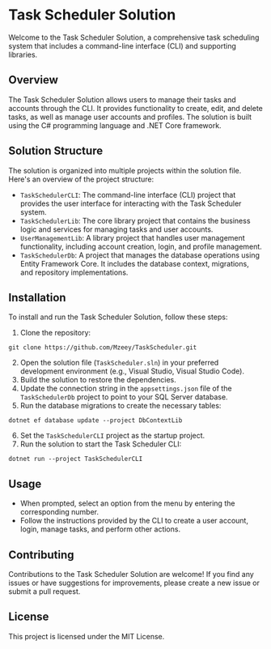 # Task Scheduler Solution
Welcome to the Task Scheduler Solution, a comprehensive task scheduling system that includes a command-line interface (CLI) and supporting libraries.
## Overview
The Task Scheduler Solution allows users to manage their tasks and accounts through the CLI. It provides functionality to create, edit, and delete tasks, as well as manage user accounts and profiles. The solution is built using the C# programming language and .NET Core framework.
## Solution Structure
The solution is organized into multiple projects within the solution file. Here's an overview of the project structure:
* `TaskSchedulerCLI`: The command-line interface (CLI) project that provides the user interface for interacting with the Task Scheduler system.
* `TaskSchedulerLib`: The core library project that contains the business logic and services for managing tasks and user accounts.
* `UserManagementLib`: A library project that handles user management functionality, including account creation, login, and profile management.
* `TaskSchedulerDb`: A project that manages the database operations using Entity Framework Core. It includes the database context, migrations, and repository implementations.
## Installation
To install and run the Task Scheduler Solution, follow these steps:
1. Clone the repository:
```
git clone https://github.com/Mzeey/TaskScheduler.git
```
2. Open the solution file (`TaskScheduler.sln`) in your preferred development environment (e.g., Visual Studio, Visual Studio Code).
3. Build the solution to restore the dependencies.
4. Update the connection string in the `appsettings.json` file of the `TaskSchedulerDb` project to point to your SQL Server database.
5. Run the database migrations to create the necessary tables:

```
dotnet ef database update --project DbContextLib
```
6. Set the `TaskSchedulerCLI` project as the startup project.
7. Run the solution to start the Task Scheduler CLI:
```
dotnet run --project TaskSchedulerCLI
```
## Usage
* When prompted, select an option from the menu by entering the corresponding number.
* Follow the instructions provided by the CLI to create a user account, login, manage tasks, and perform other actions.
## Contributing
Contributions to the Task Scheduler Solution are welcome! If you find any issues or have suggestions for improvements, please create a new issue or submit a pull request.

## License
This project is licensed under the MIT License.
